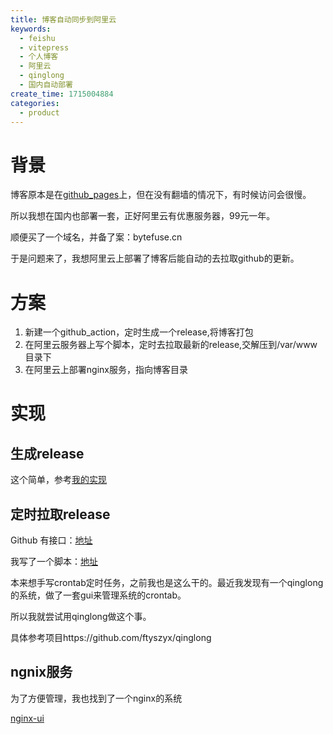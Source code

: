 ```yaml
---
title: 博客自动同步到阿里云
keywords:
  - feishu
  - vitepress
  - 个人博客
  - 阿里云
  - qinglong
  - 国内自动部署
create_time: 1715004884
categories:
  - product
---
```



# 背景

博客原本是在[github_pages](https://ftyszyx.github.io/feishu-vitepress/)上，但在没有翻墙的情况下，有时候访问会很慢。

所以我想在国内也部署一套，正好阿里云有优惠服务器，99元一年。

顺便买了一个域名，并备了案：bytefuse.cn

于是问题来了，我想阿里云上部署了博客后能自动的去拉取github的更新。

# 方案

1. 新建一个github_action，定时生成一个release,将博客打包
2. 在阿里云服务器上写个脚本，定时去拉取最新的release,交解压到/var/www目录下
3. 在阿里云上部署nginx服务，指向博客目录

# 实现

##  生成release

这个简单，参考[我的实现](https://github.com/ftyszyx/feishu-vitepress/blob/main/.github/workflows/release.yml)

## 定时拉取release

Github 有接口：[地址](https://docs.github.com/en/rest/releases/releases?apiVersion=2022-11-28#get-the-latest-release)

我写了一个脚本：[地址](https://github.com/ftyszyx/qinglong)

本来想手写crontab定时任务，之前我也是这么干的。最近我发现有一个qinglong的系统，做了一套gui来管理系统的crontab。

所以我就尝试用qinglong做这个事。

具体参考项目https://github.com/ftyszyx/qinglong

## ngnix服务

为了方便管理，我也找到了一个nginx的系统

[nginx-ui](https://github.com/0xJacky/nginx-ui)

